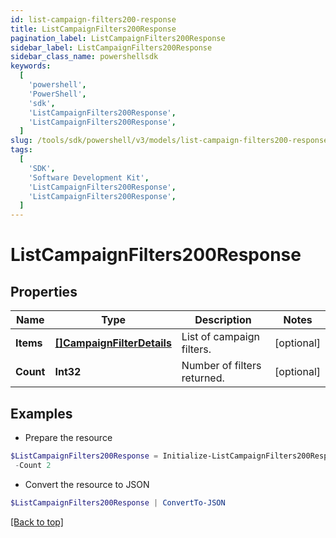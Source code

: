 ```yaml
---
id: list-campaign-filters200-response
title: ListCampaignFilters200Response
pagination_label: ListCampaignFilters200Response
sidebar_label: ListCampaignFilters200Response
sidebar_class_name: powershellsdk
keywords:
  [
    'powershell',
    'PowerShell',
    'sdk',
    'ListCampaignFilters200Response',
    'ListCampaignFilters200Response',
  ]
slug: /tools/sdk/powershell/v3/models/list-campaign-filters200-response
tags:
  [
    'SDK',
    'Software Development Kit',
    'ListCampaignFilters200Response',
    'ListCampaignFilters200Response',
  ]
---
```


# ListCampaignFilters200Response

## Properties

| Name | Type | Description | Notes |
| --- | --- | --- | --- |
| **Items** | [**[]CampaignFilterDetails**](campaign-filter-details) | List of campaign filters. | [optional] |
| **Count** | **Int32** | Number of filters returned. | [optional] |

## Examples

- Prepare the resource

```powershell
$ListCampaignFilters200Response = Initialize-ListCampaignFilters200Response  -Items null `
 -Count 2
```

- Convert the resource to JSON

```powershell
$ListCampaignFilters200Response | ConvertTo-JSON
```

[[Back to top]](#)
